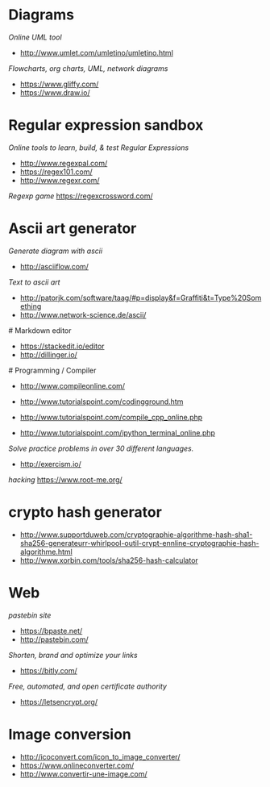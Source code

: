 
# Diagrams

*Online UML tool*

+ http://www.umlet.com/umletino/umletino.html

*Flowcharts, org charts, UML, network diagrams*

+ https://www.gliffy.com/
+ https://www.draw.io/

# Regular expression sandbox

*Online tools to learn, build, & test Regular Expressions*

+ http://www.regexpal.com/
+ https://regex101.com/
+ http://www.regexr.com/

*Regexp game*
https://regexcrossword.com/

# Ascii art generator

*Generate diagram with ascii*

+ http://asciiflow.com/

*Text to ascii art*

+ http://patorjk.com/software/taag/#p=display&f=Graffiti&t=Type%20Something
+ http://www.network-science.de/ascii/

# Markdown editor

+ https://stackedit.io/editor
+ http://dillinger.io/

# Programming / Compiler

+ http://www.compileonline.com/

+ http://www.tutorialspoint.com/codingground.htm
+ http://www.tutorialspoint.com/compile_cpp_online.php
+ http://www.tutorialspoint.com/ipython_terminal_online.php

*Solve practice problems in over 30 different languages.*
+ http://exercism.io/

*hacking*
https://www.root-me.org/

# crypto hash generator

+ http://www.supportduweb.com/cryptographie-algorithme-hash-sha1-sha256-generateurr-whirlpool-outil-crypt-ennline-cryptographie-hash-algorithme.html
+ http://www.xorbin.com/tools/sha256-hash-calculator

# Web

*pastebin  site*
+ https://bpaste.net/
+ http://pastebin.com/

*Shorten, brand and optimize your links*
+ https://bitly.com/

*Free, automated, and open certificate authority*
+ https://letsencrypt.org/

# Image conversion

+ http://icoconvert.com/icon_to_image_converter/
+ https://www.onlineconverter.com/
+ http://www.convertir-une-image.com/

